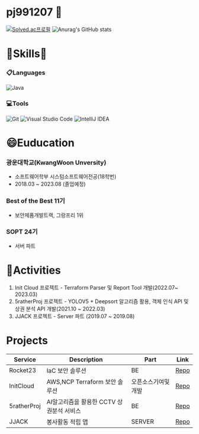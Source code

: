# pj991207 👋
[![Solved.ac프로필](http://mazassumnida.wtf/api/v2/generate_badge?boj=pj991207)](https://solved.ac/pj991207)
![Anurag's GitHub stats](https://github-readme-stats.vercel.app/api?username=pj991207&show_icons=true&theme=dracula)
# 🌱Skills🌱
### 📋Languages
![Java](https://img.shields.io/badge/Java-007396.svg?&style=for-the-badge&logo=Java&logoColor=white)
### 💻Tools
![Git](https://img.shields.io/badge/Git-F05032.svg?&style=for-the-badge&logo=Git&logoColor=white)
![Visual Studio Code](https://img.shields.io/badge/Visual%20Studio%20Code-007ACC.svg?&style=for-the-badge&logo=Visual%20Studio%20Code&logoColor=white)
![IntelliJ IDEA](https://img.shields.io/badge/IntelliJIDEA-000000.svg?style=for-the-badge&logo=intellij-idea&logoColor=white)
# 😄Euducation

### 광운대학교(KwangWoon Unversity)

- 소프트웨어학부 시스텀소프트웨어전공(18학번)
- 2018.03 ~ 2023.08 (졸업예정)

### Best of the Best 11기

- 보안제품개발트랙, 그랑프리 1위

### SOPT 24기

- 서버 파트

# 👯Activities
1. Init Cloud 프로젝트 - Terraform Parser 및 Report Tool 개발(2022.07~ 2023.03)
2. 5ratherProj 프로젝트 - YOLOV5 + Deepsort 알고리즘 활용, 객체 인식 API 및 상권 분석 API 개발(2021.10 ~ 2022.03)
3. JJACK 프로젝트 - Server 파트 (2019.07 ~ 2019.08)

# Projects

| Service | Description | Part | Link |
| --- | --- | --- | --- |
| Rocket23 | IaC 보안 솔루션 | BE |[Repo](https://github.com/money-driven-development/rocket23) |
| InitCloud | AWS,NCP Terraform 보안 솔루션 | 오픈소스기여및개발 | [Repo](https://github.com/init-cloud/checkov)  |
| 5ratherProj | AI알고리즘을 활용한 CCTV 상권분석 서비스 | BE | [Repo](https://github.com/5rathergood/djangoProj) | 
| JJACK | 봉사활동 적립 앱 | SERVER | [Repo](https://github.com/orgs/JJACK-JJACK/repositories) | 









<!--
**pj991207/pj991207** is a ✨ _special_ ✨ repository because its `README.md` (this file) appears on your GitHub profile.

Here are some ideas to get you started:

- 🔭 I’m currently working on ...
- 🌱 I’m currently learning ...
- 👯 I’m looking to collaborate on ...
- 🤔 I’m looking for help with ...
- 💬 Ask me about ...
- 📫 How to reach me: ...
- 😄 Pronouns: ...
- ⚡ Fun fact: ...
-->
